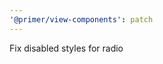 ```yaml
---
'@primer/view-components': patch
---
```


Fix disabled styles for radio

<!-- Changed components: _none_ -->
